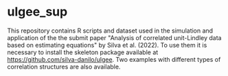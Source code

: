 # ulgee_sup

This repository contains R scripts and dataset used in the simulation and application of the the submit paper "Analysis of correlated unit-Lindley data based on estimating equations" by Silva et al. (2022). To use them it is necessary to install the skeleton package available at https://github.com/silva-danilo/ulgee. Two examples with different types of correlation structures are also available.
